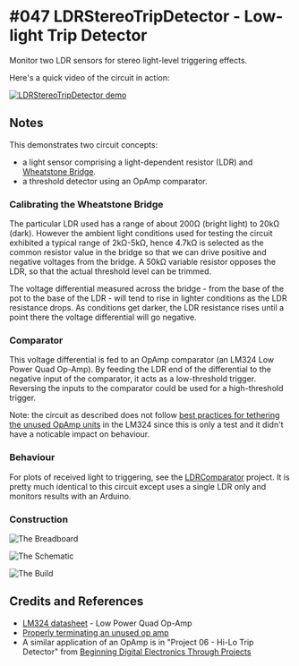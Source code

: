 # #047 LDRStereoTripDetector - Low-light Trip Detector

Monitor two LDR sensors for stereo light-level triggering effects.

Here's a quick video of the circuit in action:

[![LDRStereoTripDetector demo](https://img.youtube.com/vi/Wo1voY0uE9c/0.jpg)](https://www.youtube.com/watch?v=Wo1voY0uE9c)



## Notes

This demonstrates two circuit concepts:
* a light sensor comprising a light-dependent resistor (LDR) and [Wheatstone Bridge](http://en.wikipedia.org/wiki/Wheatstone_bridge).
* a threshold detector using an OpAmp comparator.

### Calibrating the Wheatstone Bridge

The particular LDR used has a range of about 200Ω (bright light) to 20kΩ (dark).
However the ambient light conditions used for testing the circuit exhibited a typical range of 2kΩ-5kΩ,
hence 4.7kΩ is selected as the common resistor value in the bridge so that we can drive positive and negative voltages from the bridge.
A 50kΩ variable resistor opposes the LDR, so that the actual threshold level can be trimmed.

The voltage differential measured across the bridge - from the base of the pot to the base of the LDR -
will tend to rise in lighter conditions as the LDR resistance drops.
As conditions get darker, the LDR resistance rises until a point there the voltage differential will go negative.

### Comparator

This voltage differential is fed to an OpAmp comparator (an LM324 Low Power Quad Op-Amp).
By feeding the LDR end of the differential to the negative input of the comparator, it acts as a low-threshold trigger.
Reversing the inputs to the comparator could be used for a high-threshold trigger.

Note: the circuit as described does not follow
[best practices for tethering the unused OpAmp units](http://www.electronicproducts.com/Analog_Mixed_Signal_ICs/Amplifiers/Properly_terminating_an_unused_op_amp.aspx)
 in the LM324 since this is only a test and it didn't have a noticable impact on behaviour.

### Behaviour

For plots of received light to triggering, see the [LDRComparator](../LDRComparator) project. It is pretty much identical
to this circuit except uses a single LDR only and monitors results with an Arduino.

### Construction

![The Breadboard](./assets/LDRStereoTripDetector_bb.jpg?raw=true)

![The Schematic](./assets/LDRStereoTripDetector_schematic.jpg?raw=true)

![The Build](./assets/LDRStereoTripDetector_build.jpg?raw=true)


## Credits and References
* [LM324 datasheet](https://www.futurlec.com/Linear/LM324N.shtml) - Low Power Quad Op-Amp
* [Properly terminating an unused op amp](http://www.electronicproducts.com/Analog_Mixed_Signal_ICs/Amplifiers/Properly_terminating_an_unused_op_amp.aspx)
* A similar application of an OpAmp is in "Project 06 - Hi-Lo Trip Detector" from [Beginning Digital Electronics Through Projects](http://www.amazon.com/gp/product/0750672692/ref=as_li_tl?ie=UTF8&camp=1789&creative=390957&creativeASIN=0750672692&linkCode=as2&tag=itsaprli-20&linkId=S6GVIV6DHZABMHTA)

